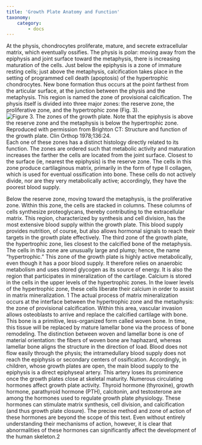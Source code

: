 ```yaml
---
title: 'Growth Plate Anatomy and Function'
taxonomy:
    category:
        - docs
---
```


At the physis, chondrocytes proliferate, mature, and secrete extracellular matrix, which eventually ossifies. The physis is polar: moving away from the epiphysis and joint surface toward the metaphysis, there is increasing maturation of the cells. Just below the epiphysis is a zone of immature resting cells; just above the metaphysis, calcification takes place in the setting of programmed cell death (apoptosis) of the hypertrophic chondrocytes. New bone formation thus occurs at the point farthest from the articular surface, at the junction between the physis and the metaphysis. This region is named the zone of provisional calcification. The physis itself is divided into three major zones: the reserve zone, the proliferative zone, and the hypertrophic zone (Fig. 3). ![](MM-01-001-fig03.png "Figure 3. The zones of the growth plate. Note that the epiphysis is above the reserve zone and the metaphysis is below the hypertrophic zone. Reproduced with permission from Brighton CT: Structure and function of the growth plate.
Clin Orthop 1978;136:24.") Each one of these zones has a distinct histology directly related to its function. The zones are ordered such that metabolic activity and maturation increases the farther the cells are located from the joint surface. Closest to the surface (ie, nearest the epiphysis) is the reserve zone. The cells in this zone produce cartilaginous matrix, primarily in the form of type II collagen, which is used for eventual ossification into bone. These cells do not actively divide, nor are they very metabolically active; accordingly, they have the poorest blood supply.

Below the reserve zone, moving toward the metaphysis, is the proliferative zone. Within this zone, the cells are stacked in columns. These columns of cells synthesize proteoglycans, thereby contributing to the extracellular matrix. This region, characterized by synthesis and cell division, has the most extensive blood supply within the growth plate. This blood supply provides nutrition, of course, but also allows hormonal signals to reach their targets in the growth plate effectively. The third zone of the growth plate, the hypertrophic zone, lies closest to the calcified bone of the metaphysis. The cells in this zone are unusually large and plump; hence, the name “hypertrophic.” This zone of the growth plate is highly active metabolically, even though it has a poor blood supply. It therefore relies on anaerobic metabolism and uses stored glycogen as its source of energy. It is also the region that participates in mineralization of the cartilage. Calcium is stored in the cells in the upper levels of the hypertrophic zones. In the lower levels of the hypertrophic zone, these cells liberate their calcium in order to assist in matrix mineralization. 1 The actual process of matrix mineralization occurs at the interface between the hypertrophic zone and the metaphysis: the zone of provisional calcification. Within this area, vascular invasion allows osteoblasts to arrive and replace the calcified cartilage with bone. This bone is a primitive, less-organized form called woven bone. In time, this tissue will be replaced by mature lamellar bone via the process of bone remodeling. The distinction between woven and lamellar bone is one of material orientation: the fibers of woven bone are haphazard, whereas lamellar bone aligns the structure in the direction of load. Blood does not flow easily through the physis; the intramedullary blood supply does not reach the epiphysis or secondary centers of ossification. Accordingly, in children, whose growth plates are open, the main blood supply to the epiphysis is a direct epiphyseal artery. This artery loses its prominence once the growth plates close at skeletal maturity. Numerous circulating hormones affect growth plate activity. Thyroid hormone (thyroxine), growth hormone, parathyroid hormone (PTH), calcitonin, and testosterone are among the hormones used to regulate growth plate physiology. These hormones can stimulate matrix synthesis, cell division, and calcification (and thus growth plate closure). The precise method and zone of action of these hormones are beyond the scope of this text. Even without entirely understanding their mechanisms of action, however, it is clear that abnormalities of these hormones can significantly affect the development of the human skeleton.2
